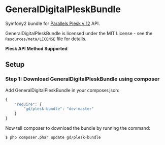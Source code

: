 GeneralDigitalPleskBundle
=========================

Symfony2 bundle for [Parallels Plesk v 12](http://download1.parallels.com/Plesk/PP12/12.0/Doc/en-US/online/plesk-api-rpc/index.htm?fileName=53600.htm) API.

GeneralDigitalPleskBundle is licensed under the MIT License - see the `Resources/meta/LICENSE` file for details.

**Plesk API Method Supported**



## Setup

### Step 1: Download GeneralDigitalPleskBundle using composer

Add GeneralDigitalPleskBundle in your composer.json:

```js
{
    "require": {
        "gd/plesk-bundle": "dev-master"
    }
}
```
Now tell composer to download the bundle by running the command:

``` bash
$ php composer.phar update gd/plesk-bundle
```



